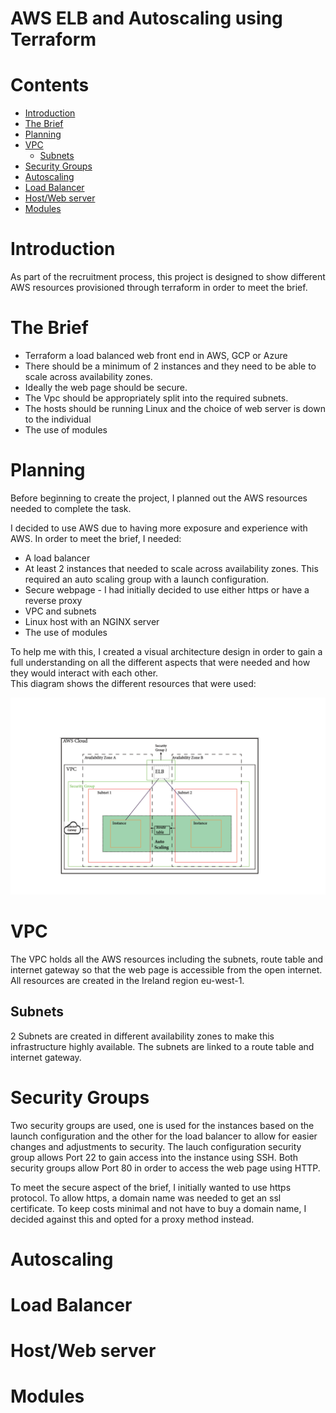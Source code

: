 # AWS ELB and Autoscaling using Terraform 
# Contents
* [Introduction](#Introduction)
* [The Brief](#The-Brief)
* [Planning](#Planning)
* [VPC](#VPC)
    * [Subnets](#Subnets)
* [Security Groups](#Security-Groups)
* [Autoscaling](#Autoscaling)
* [Load Balancer](#Load-Balancer)
* [Host/Web server](#Host/Web-Server)
* [Modules](#Modules)


# Introduction
As part of the recruitment process, this project is designed to show different AWS resources provisioned through terraform in order to  meet the brief. 

# The Brief
* Terraform a load balanced web front end in AWS, GCP or Azure
* There should be a minimum of 2 instances and they need to be able to scale across availability zones.
* Ideally the web page should be secure.
* The Vpc should be appropriately split into the required subnets.
* The hosts should be running Linux and the choice of web server is down to the individual
* The use of modules

# Planning
Before beginning to create the project, I planned out the AWS resources needed to complete the task. 

I decided to use AWS due to having more exposure and experience with AWS. In order to meet the brief, I needed:
* A load balancer
* At least 2 instances that needed to scale across availability zones. This required an auto scaling group with a launch configuration.
* Secure webpage - I had initially decided to use either https or have a reverse proxy
* VPC and subnets
* Linux host with an NGINX server
* The use of modules

To help me with this, I created a visual architecture design in order to gain a full understanding on all the different aspects that were needed and how they would interact with each other.  
This diagram shows the different resources that were used:

![image](https://raw.githubusercontent.com/misbahmehmood/aws_terraform_task/images/architecture.png)

# VPC
The VPC holds all the AWS resources including the subnets, route table and internet gateway so that the web page is accessible from the open internet. All resources are created in the Ireland region eu-west-1. 

## Subnets
2 Subnets are created in different availability zones to make this infrastructure highly available. The subnets are linked to a route table and internet gateway. 
# Security Groups
Two security groups are used, one is used for the instances based on the launch configuration and the other for the load balancer to allow for easier changes and adjustments to security. The lauch configuration security group allows Port 22 to gain access into the instance using SSH. Both security groups allow Port 80 in order to access the web page using HTTP. 

To meet the secure aspect of the brief, I initially wanted to use https protocol. To allow https, a domain name was needed to get an ssl certificate. To keep costs minimal and not have to buy a domain name, I decided against this and opted for a proxy method instead.

# Autoscaling
# Load Balancer
# Host/Web server
# Modules